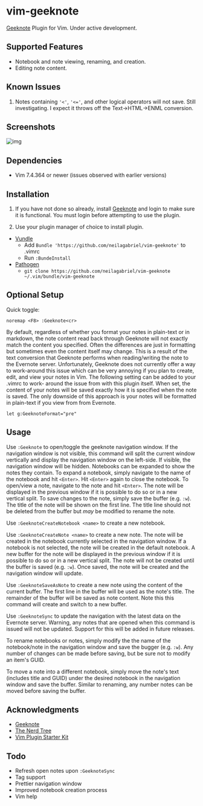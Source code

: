 # vim-geeknote

[Geeknote](http://www.geeknote.me) Plugin for Vim. Under active development.

## Supported Features

- Notebook and note viewing, renaming, and creation.
- Editing note content.

## Known Issues

1. Notes containing `'<'`, `'<='`, and other logical operators will not save. Still
   investigating. I expect it throws off the Text->HTML->ENML conversion.

## Screenshots

![img](https://github.com/neilagabriel/vim-geeknote/blob/master/img/explorer.png)

## Dependencies

- Vim 7.4.364 or newer (issues observed with earlier versions)

## Installation

1. If you have not done so already, install [Geeknote](http://www.geeknote.me)
   and login to make sure it is functional. You must login before attempting to
   use the plugin.

2. Use your plugin manager of choice to install plugin.

- [Vundle](https://github.com/gmarik/vundle)
   - Add `Bundle 'https://github.com/neilagabriel/vim-geeknote'` to .vimrc
   - Run `:BundeInstall`
- [Pathogen](https://github.com/tpope/vim-pathogen)
   - `git clone https://github.com/neilagabriel/vim-geeknote ~/.vim/bundle/vim-geeknote`

## Optional Setup

Quick toggle:

    noremap <F8> :Geeknote<cr>

By default, regardless of whether you format your notes in plain-text or in
markdown, the note content read back through Geeknote will not exactly match
the content you specified. Often the differences are just in formatting but
sometimes even the content itself may change. This is a result of the text
conversion that Geeknote performs when reading/writing the note to the Evernote
server. Unfortunately, Geeknote does not currently offer a way to work-around
this issue which can be very annoying if you plan to create, edit, and view
your notes in Vim. The following setting can be added to your .vimrc to work-
around the issue from with this plugin itself. When set, the content of your
notes will be saved exactly how it is specified when the note is saved. The
only downside of this approach is your notes will be formatted in plain-text if
you view from from Evernote.

    let g:GeeknoteFormat="pre"

## Usage

Use `:Geeknote` to open/toggle the geeknote navigation window. If the
navigation window is not visible, this command will split the current window
vertically and display the navigation window on the left-side. If visible, the
navigation window will be hidden. Notebooks can be expanded to show the notes
they contain.  To expand a notebook, simply navigate to the name of the
notebook and hit `<Enter>`. Hit `<Enter>` again to close the notebook. To
open/view a note, navigate to the note and hit `<Enter>`. The note will be
displayed in the previous window if it is possible to do so or in a new
vertical split. To save changes to the note, simply save the buffer (e.g.
`:w`). The title of the note will be shown on the first line. The title line
should not be deleted from the buffer but *may* be modified to rename the note.

Use `:GeeknoteCreateNotebook <name>` to create a new notebook.

Use `:GeeknoteCreateNote <name>` to create a new note. The note will be created
in the notebook currently selected in the navigation window. If a notebook is
not selected, the note will be created in the default notebook. A new buffer
for the note will be displayed in the previous window if it is possible to do
so or in a new vertical split. The note will not be created until the buffer is
saved (e.g. `:w`). Once saved, the note will be created and the navigation
window will update.

Use `:GeeknoteSaveAsNote` to create a new note using the content of the current
buffer. The first line in the buffer will be used as the note's title. The
remainder of the buffer will be saved as note content. Note this this command
will create and switch to a new buffer.

Use `:GeeknoteSync` to update the navigation with the latest data on the
Evernote server. Warning, any notes that are opened when this command is issued
will not be updated. Support for this will be added in future releases.

To rename notebooks or notes, simply modify the the name of the notebook/note
in the navigation window and save the bugger (e.g. `:w`). Any number of changes
can be made before saving, but be sure not to modify an item's GUID.

To move a note into a different notebook, simply move the note's text (includes
title and GUID) under the desired notebook in the navigation window and save
the buffer. Similar to renaming, any number notes can be moved before saving
the buffer.

## Acknowledgments

- [Geeknote](http://www.geeknote.me)
- [The Nerd Tree](https://github.com/scrooloose/nerdtree)
- [Vim Plugin Starter Kit](https://github.com/JarrodCTaylor/vim-plugin-starter-kit)

## Todo

- Refresh open notes upon `:GeeknoteSync`
- Tag support
- Prettier navigation window
- Improved notebook creation process
- Vim help
